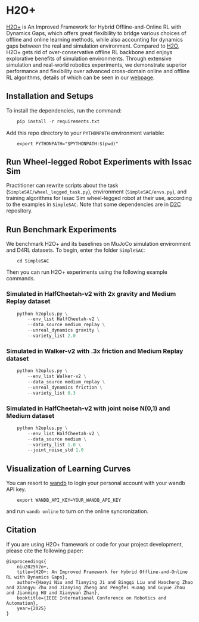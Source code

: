 # H2O+
[H2O+](https://arxiv.org/abs/2309.12716) is An Improved Framework for Hybrid Offline-and-Online RL with Dynamics Gaps, which offers great flexibility to bridge various choices of offline and online learning methods, while also accounting for dynamics gaps between the real and simulation environment. Compared to [H2O](https://arxiv.org/abs/2206.13464), H2O+ gets rid of over-conservative offline RL backbone and enjoys explorative benefits of simulation environments. Through extensive simulation and real-world robotics experiments, we demonstrate superior performance and flexibility over advanced cross-domain online and offline RL algorithms, details of which can be seen in our [webpage](https://sites.google.com/view/h2oplusauthors/).


## Installation and Setups
To install the dependencies, run the command:
```python
    pip install -r requirements.txt
```
Add this repo directory to your `PYTHONPATH` environment variable:
```
    export PYTHONPATH="$PYTHONPATH:$(pwd)"
```

## Run Wheel-legged Robot Experiments with Issac Sim
Practitioner can rewrite scripts about the task (`SimpleSAC/wheel_legged_task.py`), environment (`SimpleSAC/envs.py`), and training algorithms for Issac Sim wheel-legged robot at their use, according to the examples in `SimpleSAC`. Note that some dependencies are in [D2C](https://github.com/AIR-DI/D2C) repository.

## Run Benchmark Experiments
We benchmark H2O+ and its baselines on MuJoCo simulation environment and D4RL datasets. To begin, enter the folder `SimpleSAC`:
```
    cd SimpleSAC
```
Then you can run H2O+ experiments using the following example commands.
### Simulated in HalfCheetah-v2 with 2x gravity and Medium Replay dataset
```python
    python h2oplus.py \
        --env_list HalfCheetah-v2 \
        --data_source medium_replay \
        --unreal_dynamics gravity \
        --variety_list 2.0 
```
### Simulated in Walker-v2 with .3x friction and Medium Replay dataset
```python
    python h2oplus.py \
        --env_list Walker-v2 \
        --data_source medium_replay \
        --unreal_dynamics friction \
        --variety_list 0.3 
```
### Simulated in HalfCheetah-v2 with joint noise N(0,1) and Medium dataset
```python
    python h2oplus.py \
        --env_list HalfCheetah-v2 \
        --data_source medium \
        --variety_list 1.0 \
        --joint_noise_std 1.0 
```

## Visualization of Learning Curves
You can resort to [wandb](https://wandb.ai/site) to login your personal account with your wandb API key.
```
    export WANDB_API_KEY=YOUR_WANDB_API_KEY
```
and run `wandb online` to turn on the online syncronization.

## Citation
If you are using H2O+ framework or code for your project development, please cite the following paper:
```
@inproceedings{
    niu2025h2o+,
    title={H2O+: An Improved Framework for Hybrid Offline-and-Online RL with Dynamics Gaps},
    author={Haoyi Niu and Tianying Ji and Bingqi Liu and Haocheng Zhao and Xiangyu Zhu and Jianying Zheng and Pengfei Huang and Guyue Zhou and Jianming HU and Xianyuan Zhan},
    booktitle={IEEE International Conference on Robotics and Automation},
    year={2025}
}
```
